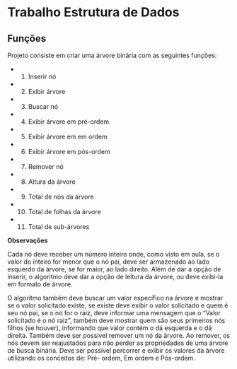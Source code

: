 # Trabalho Estrutura de Dados

## Funções

Projeto consiste em criar uma árvore binária com as seguintes funções:

- 1. Inserir nó
- 2. Exibir árvore
- 3. Buscar nó
- 4. Exibir árvore em pré-ordem
- 5. Exibir árvore em em ordem
- 6. Exibir árvore em pós-ordem
- 7. Remover nó
- 8. Altura da árvore
- 9. Total de nós da árvore
- 10. Total de folhas da árvore
- 11. Total de sub-árvores

**Observações**


Cada nó deve receber um número inteiro onde, como visto em aula, se o valor do
inteiro for menor que o nó pai, deve ser armazenado ao lado esquerdo da
árvore, se for maior, ao lado direito. Além de dar a opção de inserir, o
algoritmo deve dar a opção de leitura da árvore, ou deve exibi-la em formato de árvore.

O algoritmo também deve buscar um valor específico na árvore e
mostrar se o valor solicitado existe, se existe deve exibir o valor solicitado
e quem é seu nó pai, se o nó for o raiz, deve informar uma mensagem que
o “Valor solicitado é o nó raiz”, também deve mostrar quem são seus
primeiros nós filhos (se houver), informando que valor contém o dá
esquerda e o dá direita.
Também deve ser possível remover um nó da árvore. Ao remover, os
nós devem ser reajustados para não perder as propriedades de uma árvore
de busca binária.
Deve ser possível percorrer e exibir os valores da árvore utilizando os
conceitos de: Pré- ordem, Em ordem e Pós-ordem. 

